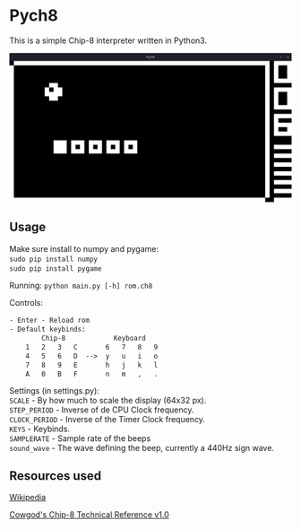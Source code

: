 # Pych8
This is a simple Chip-8 interpreter written in Python3.

![screen](resources/screen.png)

## Usage
Make sure install to numpy and pygame:  
`sudo pip install numpy`  
`sudo pip install pygame`


Running: `python main.py [-h] rom.ch8`

Controls: 
```
- Enter - Reload rom
- Default keybinds: 
        Chip-8            Keyboard
    1   2   3   C       6   7   8   9
    4   5   6   D  -->  y   u   i   o
    7   8   9   E       h   j   k   l
    A   0   B   F       n   m   ,   .
```


Settings (in settings.py):  
`SCALE` - By how much to scale the display (64x32 px).  
`STEP_PERIOD` - Inverse of de CPU Clock frequency.  
`CLOCK_PERIOD` - Inverse of the Timer Clock frequency.  
`KEYS` - Keybinds.  
`SAMPLERATE` - Sample rate of the beeps  
`sound_wave` - The wave defining the beep, currently a 440Hz sign wave.

## Resources used

[Wikipedia](https://en.wikipedia.org/wiki/CHIP-8)

[ Cowgod's Chip-8 Technical Reference v1.0](http://devernay.free.fr/hacks/chip8/C8TECH10.HTM)

